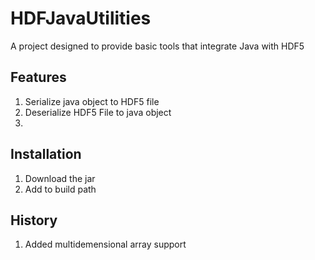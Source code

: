 # HDFJavaUtilities
A project designed to provide basic tools that integrate Java with HDF5 <br>

## Features
1. Serialize java object to HDF5 file
2. Deserialize HDF5 File to java object
3. 
## Installation
1. Download the jar
2. Add to build path

## History
1. Added multidemensional array support

